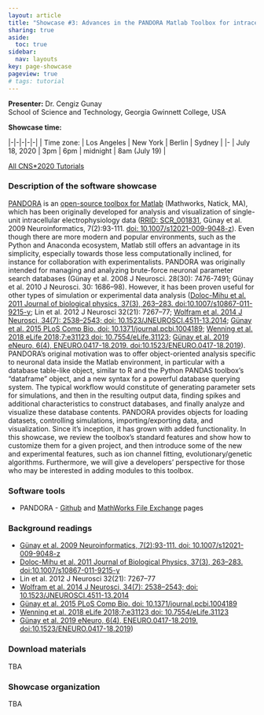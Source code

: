 ```yaml
---
layout: article
title: "Showcase #3: Advances in the PANDORA Matlab Toolbox for intracellular electrophysiology data"
sharing: true
aside:
  toc: true
sidebar:
  nav: layouts
key: page-showcase
pageview: true
# tags: tutorial
---
```


**Presenter:** Dr. Cengiz Gunay <br>
School of Science and Technology, Georgia Gwinnett College, USA

**Showcase time:**

|-|-|-|-|-|
| Time zone: | Los Angeles | New York | Berlin | Sydney |
|- 
| July 18, 2020 | 3pm | 6pm | midnight | 8am (July 19) |

[All CNS*2020 Tutorials](https://www.cnsorg.org/cns-2020-tutorials)

### Description of the software showcase



[PANDORA](https://github.com/cengique/pandora-matlab) is
an
[open-source toolbox for Matlab](https://www.mathworks.com/matlabcentral/fileexchange/60237-cengique-pandora-matlab) (Mathworks,
Natick, MA), which has been originally developed for analysis and
visualization of single-unit intracellular electrophysiology data
([RRID: SCR_001831](https://scicrunch.org/resources/about/registry/SCR_001831),
Günay et al. 2009 Neuroinformatics,
7(2):93-111. [doi: 10.1007/s12021-009-9048-z](https://link.springer.com/article/10.1007/s12021-009-9048-z)). Even
though there are more modern and popular environments, such as the
Python and Anaconda ecosystem, Matlab still offers an advantage in its
simplicity, especially towards those less computationally inclined,
for instance for collaboration with experimentalists. PANDORA was
originally intended for managing and analyzing brute-force neuronal
parameter search databases (Günay et al. 2008 J Neurosci. 28(30):
7476-7491; Günay et al. 2010 J Neurosci. 30: 1686–98). However, it has
been proven useful for other types of simulation or experimental data
analysis
([Doloc-Mihu et al. 2011 Journal of biological physics, 37(3), 263–283. doi:10.1007/s10867-011-9215-y](https://www.ncbi.nlm.nih.gov/pmc/articles/PMC3101324/);
Lin et al. 2012 J Neurosci 32(21): 7267–77; [Wolfram et al. 2014 J Neurosci, 34(7): 2538–2543; doi: 10.1523/JNEUROSCI.4511-13.2014](http://www.jneurosci.org/content/34/7/2538.short);
[Günay et al. 2015 PLoS Comp Bio. doi: 10.1371/journal.pcbi.1004189](https://journals.plos.org/ploscompbiol/article?id=10.1371/journal.pcbi.1004189);
[Wenning et al. 2018 eLife 2018;7:e31123 doi: 10.7554/eLife.31123](https://elifesciences.org/articles/31123);
[Günay et al. 2019 eNeuro, 6(4), ENEURO.0417-18.2019. doi:10.1523/ENEURO.0417-18.2019](https://www.ncbi.nlm.nih.gov/pmc/articles/PMC6709225/)). PANDORA’s
original motivation was to offer object-oriented analysis specific to
neuronal data inside the Matlab environment, in particular with a
database table-like object, similar to R and the Python PANDAS
toolbox’s “dataframe” object, and a new syntax for a powerful database
querying system. The typical workflow would constitute of generating
parameter sets for simulations, and then in the resulting output data,
finding spikes and additional characteristics to construct databases,
and finally analyze and visualize these database contents. PANDORA
provides objects for loading datasets, controlling simulations,
importing/exporting data, and visualization. Since it’s inception, it
has grown with added functionality. In this showcase, we review the
toolbox’s standard features and show how to customize them for a given
project, and then introduce some of the new and experimental features,
such as ion channel fitting, evolutionary/genetic
algorithms. Furthermore, we will give a developers’ perspective for
those who may be interested in adding modules to this toolbox.

### Software tools

- PANDORA - [Github](https://github.com/cengique/pandora-matlab) and [MathWorks File Exchange](https://www.mathworks.com/matlabcentral/fileexchange/60237-cengique-pandora-matlab) pages

### Background readings

- [Günay et al. 2009 Neuroinformatics,
7(2):93-111. doi: 10.1007/s12021-009-9048-z](https://link.springer.com/article/10.1007/s12021-009-9048-z)
- [Doloc-Mihu et al. 2011 Journal of Biological Physics, 37(3), 263–283. doi:10.1007/s10867-011-9215-y](https://www.ncbi.nlm.nih.gov/pmc/articles/PMC3101324/)
- Lin et al. 2012 J Neurosci 32(21): 7267–77
- [Wolfram et al. 2014 J Neurosci, 34(7): 2538–2543; doi: 10.1523/JNEUROSCI.4511-13.2014](http://www.jneurosci.org/content/34/7/2538.short)
- [Günay et al. 2015 PLoS Comp Bio. doi: 10.1371/journal.pcbi.1004189](https://journals.plos.org/ploscompbiol/article?id=10.1371/journal.pcbi.1004189)
- [Wenning et al. 2018 eLife 2018;7:e31123 doi: 10.7554/eLife.31123](https://elifesciences.org/articles/31123)
- [Günay et al. 2019 eNeuro, 6(4), ENEURO.0417-18.2019. doi:10.1523/ENEURO.0417-18.2019](https://www.ncbi.nlm.nih.gov/pmc/articles/PMC6709225/))

<!--more-->

### Download materials

TBA

### Showcase organization

TBA


